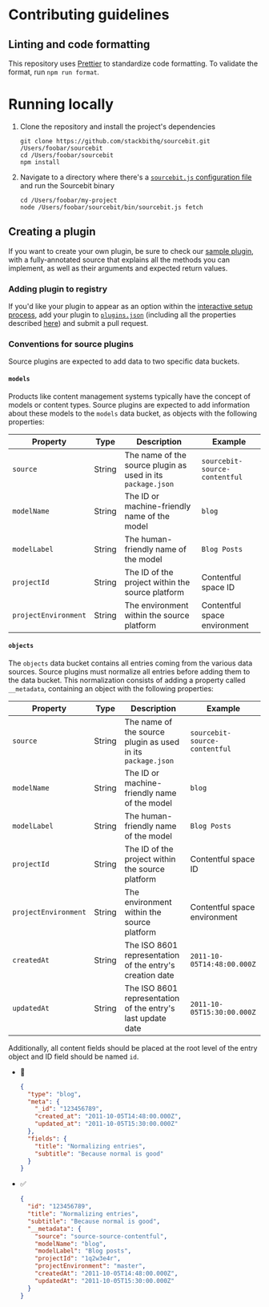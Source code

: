 # Contributing guidelines

## Linting and code formatting

This repository uses [Prettier](https://prettier.io/) to standardize code formatting. To validate the format, run `npm run format`.

# Running locally

1. Clone the repository and install the project's dependencies

   ```
   git clone https://github.com/stackbithq/sourcebit.git /Users/foobar/sourcebit
   cd /Users/foobar/sourcebit
   npm install
   ```

2. Navigate to a directory where there's a [`sourcebit.js` configuration file](https://github.com/stackbithq/sourcebit#manual-configuration) and run the Sourcebit binary

   ```
   cd /Users/foobar/my-project
   node /Users/foobar/sourcebit/bin/sourcebit.js fetch
   ```

## Creating a plugin

If you want to create your own plugin, be sure to check our [sample plugin](https://github.com/stackbithq/sourcebit-sample-plugin), with a fully-annotated source that explains all the methods you can implement, as well as their arguments and expected return values.

### Adding plugin to registry

If you'd like your plugin to appear as an option within the [interactive setup process](https://github.com/stackbithq/create-sourcebit), add your plugin to [`plugins.json`](https://github.com/stackbithq/create-sourcebit/blob/master/plugins.json) (including all the properties described [here](https://github.com/stackbithq/create-sourcebit#plugin-registry)) and submit a pull request.

### Conventions for source plugins

Source plugins are expected to add data to two specific data buckets.

#### `models`

Products like content management systems typically have the concept of models or content types. Source plugins are expected to add information about these models to the `models` data bucket, as objects with the following properties:

| Property             | Type   | Description                                                 | Example                       |
| -------------------- | ------ | ----------------------------------------------------------- | ----------------------------- |
| `source`             | String | The name of the source plugin as used in its `package.json` | `sourcebit-source-contentful` |
| `modelName`          | String | The ID or machine-friendly name of the model                | `blog`                        |
| `modelLabel`         | String | The human-friendly name of the model                        | `Blog Posts`                  |
| `projectId`          | String | The ID of the project within the source platform            | Contentful space ID           |
| `projectEnvironment` | String | The environment within the source platform                  | Contentful space environment  |

#### `objects`

The `objects` data bucket contains all entries coming from the various data sources. Source plugins must normalize all entries before adding them to the data bucket. This normalization consists of adding a property called `__metadata`, containing an object with the following properties:

| Property             | Type   | Description                                                 | Example                       |
| -------------------- | ------ | ----------------------------------------------------------- | ----------------------------- |
| `source`             | String | The name of the source plugin as used in its `package.json` | `sourcebit-source-contentful` |
| `modelName`          | String | The ID or machine-friendly name of the model                | `blog`                        |
| `modelLabel`         | String | The human-friendly name of the model                        | `Blog Posts`                  |
| `projectId`          | String | The ID of the project within the source platform            | Contentful space ID           |
| `projectEnvironment` | String | The environment within the source platform                  | Contentful space environment  |
| `createdAt`          | String | The ISO 8601 representation of the entry's creation date    | `2011-10-05T14:48:00.000Z`    |
| `updatedAt`          | String | The ISO 8601 representation of the entry's last update date | `2011-10-05T15:30:00.000Z`    |

Additionally, all content fields should be placed at the root level of the entry object and ID field should be named `id`.

- 🚫

  ```json
  {
    "type": "blog",
    "meta": {
      "_id": "123456789",
      "created_at": "2011-10-05T14:48:00.000Z",
      "updated_at": "2011-10-05T15:30:00.000Z"
    },
    "fields": {
      "title": "Normalizing entries",
      "subtitle": "Because normal is good"
    }
  }
  ```

- ✅

  ```json
  {
    "id": "123456789",
    "title": "Normalizing entries",
    "subtitle": "Because normal is good",
    "__metadata": {
      "source": "source-source-contentful",
      "modelName": "blog",
      "modelLabel": "Blog posts",
      "projectId": "1q2w3e4r",
      "projectEnvironment": "master",
      "createdAt": "2011-10-05T14:48:00.000Z",
      "updatedAt": "2011-10-05T15:30:00.000Z"
    }
  }
  ```
